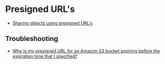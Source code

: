 # Presigned URL's

- [Sharing objects using presigned URL's](https://docs.aws.amazon.com/AmazonS3/latest/userguide/ShareObjectPreSignedURL.html)


## Troubleshooting

- [Why is my presigned URL for an Amazon S3 bucket expiring before the expiration time that I specified?](https://aws.amazon.com/premiumsupport/knowledge-center/presigned-url-s3-bucket-expiration/)